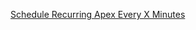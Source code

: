 <a href="https://salesforcecentral.com/schedule-recurring-apex-every-x-minutes/">Schedule Recurring Apex Every X Minutes</a>
